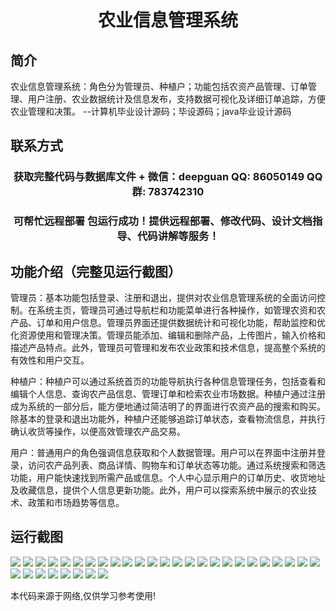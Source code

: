 <p><h1 align="center">农业信息管理系统</h1></p>

## 简介
农业信息管理系统：角色分为管理员、种植户；功能包括农资产品管理、订单管理、用户注册、农业数据统计及信息发布，支持数据可视化及详细订单追踪，方便农业管理和决策。    --计算机毕业设计源码；毕设源码；java毕业设计源码


## 联系方式
<p><h3 align="center">获取完整代码与数据库文件 + 微信：deepguan QQ: 86050149 QQ群: 783742310</h3></p>
<p><h3 align="center">可帮忙远程部署 包运行成功！提供远程部署、修改代码、设计文档指导、代码讲解等服务！</h3></p>

## 功能介绍（完整见运行截图）
管理员：基本功能包括登录、注册和退出，提供对农业信息管理系统的全面访问控制。在系统主页，管理员可通过导航栏和功能菜单进行各种操作，如管理农资和农产品、订单和用户信息。管理员界面还提供数据统计和可视化功能，帮助监控和优化资源使用和管理决策。管理员能添加、编辑和删除产品，上传图片，输入价格和描述产品特点。此外，管理员可管理和发布农业政策和技术信息，提高整个系统的有效性和用户交互。

种植户：种植户可以通过系统首页的功能导航执行各种信息管理任务，包括查看和编辑个人信息、查询农产品信息、管理订单和检索农业市场数据。种植户通过注册成为系统的一部分后，能方便地通过简洁明了的界面进行农资产品的搜索和购买。除基本的登录和退出功能外，种植户还能够追踪订单状态，查看物流信息，并执行确认收货等操作，以便高效管理农产品交易。

用户：普通用户的角色强调信息获取和个人数据管理。用户可以在界面中注册并登录，访问农产品列表、商品详情、购物车和订单状态等功能。通过系统搜索和筛选功能，用户能快速找到所需产品或信息。个人中心显示用户的订单历史、收货地址及收藏信息，提供个人信息更新功能。此外，用户可以探索系统中展示的农业技术、政策和市场趋势等信息。


## 运行截图
![](https://bs-1329754181.cos.ap-shanghai.myqcloud.com/ssm/AgricultureInformationManagementSystem/img/001.jpg)
![](https://bs-1329754181.cos.ap-shanghai.myqcloud.com/ssm/AgricultureInformationManagementSystem/img/002.jpg)
![](https://bs-1329754181.cos.ap-shanghai.myqcloud.com/ssm/AgricultureInformationManagementSystem/img/003.jpg)
![](https://bs-1329754181.cos.ap-shanghai.myqcloud.com/ssm/AgricultureInformationManagementSystem/img/004.jpg)
![](https://bs-1329754181.cos.ap-shanghai.myqcloud.com/ssm/AgricultureInformationManagementSystem/img/005.jpg)
![](https://bs-1329754181.cos.ap-shanghai.myqcloud.com/ssm/AgricultureInformationManagementSystem/img/006.jpg)
![](https://bs-1329754181.cos.ap-shanghai.myqcloud.com/ssm/AgricultureInformationManagementSystem/img/007.jpg)
![](https://bs-1329754181.cos.ap-shanghai.myqcloud.com/ssm/AgricultureInformationManagementSystem/img/008.jpg)
![](https://bs-1329754181.cos.ap-shanghai.myqcloud.com/ssm/AgricultureInformationManagementSystem/img/009.jpg)
![](https://bs-1329754181.cos.ap-shanghai.myqcloud.com/ssm/AgricultureInformationManagementSystem/img/010.jpg)
![](https://bs-1329754181.cos.ap-shanghai.myqcloud.com/ssm/AgricultureInformationManagementSystem/img/011.jpg)
![](https://bs-1329754181.cos.ap-shanghai.myqcloud.com/ssm/AgricultureInformationManagementSystem/img/012.jpg)
![](https://bs-1329754181.cos.ap-shanghai.myqcloud.com/ssm/AgricultureInformationManagementSystem/img/013.jpg)
![](https://bs-1329754181.cos.ap-shanghai.myqcloud.com/ssm/AgricultureInformationManagementSystem/img/014.jpg)
![](https://bs-1329754181.cos.ap-shanghai.myqcloud.com/ssm/AgricultureInformationManagementSystem/img/015.jpg)
![](https://bs-1329754181.cos.ap-shanghai.myqcloud.com/ssm/AgricultureInformationManagementSystem/img/016.jpg)
![](https://bs-1329754181.cos.ap-shanghai.myqcloud.com/ssm/AgricultureInformationManagementSystem/img/017.jpg)
![](https://bs-1329754181.cos.ap-shanghai.myqcloud.com/ssm/AgricultureInformationManagementSystem/img/018.jpg)
![](https://bs-1329754181.cos.ap-shanghai.myqcloud.com/ssm/AgricultureInformationManagementSystem/img/019.jpg)
![](https://bs-1329754181.cos.ap-shanghai.myqcloud.com/ssm/AgricultureInformationManagementSystem/img/020.jpg)
![](https://bs-1329754181.cos.ap-shanghai.myqcloud.com/ssm/AgricultureInformationManagementSystem/img/021.jpg)
![](https://bs-1329754181.cos.ap-shanghai.myqcloud.com/ssm/AgricultureInformationManagementSystem/img/022.jpg)
![](https://bs-1329754181.cos.ap-shanghai.myqcloud.com/ssm/AgricultureInformationManagementSystem/img/023.jpg)
![](https://bs-1329754181.cos.ap-shanghai.myqcloud.com/ssm/AgricultureInformationManagementSystem/img/024.jpg)
![](https://bs-1329754181.cos.ap-shanghai.myqcloud.com/ssm/AgricultureInformationManagementSystem/img/025.jpg)
![](https://bs-1329754181.cos.ap-shanghai.myqcloud.com/ssm/AgricultureInformationManagementSystem/img/026.jpg)
![](https://bs-1329754181.cos.ap-shanghai.myqcloud.com/ssm/AgricultureInformationManagementSystem/img/027.jpg)
![](https://bs-1329754181.cos.ap-shanghai.myqcloud.com/ssm/AgricultureInformationManagementSystem/img/028.jpg)
![](https://bs-1329754181.cos.ap-shanghai.myqcloud.com/ssm/AgricultureInformationManagementSystem/img/029.jpg)
![](https://bs-1329754181.cos.ap-shanghai.myqcloud.com/ssm/AgricultureInformationManagementSystem/img/030.jpg)
![](https://bs-1329754181.cos.ap-shanghai.myqcloud.com/ssm/AgricultureInformationManagementSystem/img/031.jpg)
![](https://bs-1329754181.cos.ap-shanghai.myqcloud.com/ssm/AgricultureInformationManagementSystem/img/032.jpg)
![](https://bs-1329754181.cos.ap-shanghai.myqcloud.com/ssm/AgricultureInformationManagementSystem/img/033.jpg)

<p>本代码来源于网络,仅供学习参考使用!</p>
